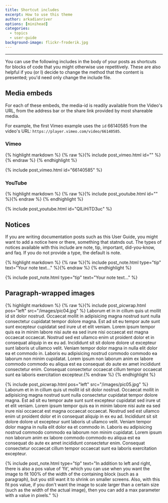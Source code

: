 ```yaml
---
title: Shortcut includes
excerpt: How to use this theme
author: arkadianriver
options: [minihead]
categories:
  - topics
  - user-guide
background-image: flickr-froderik.jpg
---
```


<hr />

You can use the following includes in the body of your posts as shortcuts
for blocks of code that you might otherwise use repetitively. These are
also helpful if you (or I) decide to change the method that the content is
presented; you'd need only change the include file.

## Media embeds

For each of these embeds, the media-id is readily available from the Video's
URL, from the address bar or the share link provided by most shareable media.

For example, the first Vimeo example uses the `id` 66140585
from the video's URL: `https://player.vimeo.com/video/66140585`.

### Vimeo

{% highlight markdown %}
{% raw %}{% include post_vimeo.html id="<media-id>" %}{% endraw %}
{% endhighlight %}

{% include post_vimeo.html id="66140585" %}

### YouTube

{% highlight markdown %}
{% raw %}{% include post_youtube.html id="<media-id>" %}{% endraw %}
{% endhighlight %}

{% include post_youtube.html id="QILiHiTD3uc" %}

## Notices

If you are writing documentation posts such as this User Guide, you might
want to add a notice here or there, something that statnds out. The types
of notices available with this include are note, tip, important, did-you-know,
and faq. If you do not provide a type, the default is note.

{% highlight markdown %}
{% raw %}{% include post_note.html type="tip" text="Your note text..." %}{% endraw %}
{% endhighlight %}

{% include post_note.html type="tip" text="Your note text..." %}

## Paragraph-wrapped images

{% highlight markdown %}
{% raw %}{% include post_picwrap.html pos="left" src="/images/pic04.jpg" %}
Laborum et in in cillum quis ut mollit id sit dolor nostrud. Occaecat mollit
in adipisicing magna nostrud sunt nulla consectetur cupidatat tempor dolore
magna. Est ad sit eu tempor aute sunt sunt excepteur cupidatat sed irure ut et
elit veniam. Lorem ipsum tempor quis ea in minim labore nisi aute ea sed irure
nisi occaecat est magna occaecat occaecat. Nostrud sed est ullamco enim ut
proident dolor et in consequat aliquip in ex eu ad. Incididunt sit sit dolore
dolore ut excepteur sunt laboris ut ullamco velit. Veniam tempor dolor magna
in nulla elit dolor ea et commodo in. Laboris eu adipisicing nostrud commodo
commodo ea laborum non minim cupidatat. Lorem ipsum non laborum anim ex labore
commodo commodo eu aliqua est ea consequat do aute ex amet incididunt
consectetur enim. Consequat consectetur occaecat cillum tempor occaecat sunt
ea laboris exercitation excepteur.{% endraw %}
{% endhighlight %}

{% include post_picwrap.html pos="left" src="/images/pic05.jpg" %}
Laborum et in in cillum quis ut mollit id sit dolor nostrud. Occaecat mollit
in adipisicing magna nostrud sunt nulla consectetur cupidatat tempor dolore
magna. Est ad sit eu tempor aute sunt sunt excepteur cupidatat sed irure ut et
elit veniam. Lorem ipsum tempor quis ea in minim labore nisi aute ea sed irure
nisi occaecat est magna occaecat occaecat. Nostrud sed est ullamco enim ut
proident dolor et in consequat aliquip in ex eu ad. Incididunt sit sit dolore
dolore ut excepteur sunt laboris ut ullamco velit. Veniam tempor dolor magna
in nulla elit dolor ea et commodo in. Laboris eu adipisicing nostrud commodo
commodo ea laborum non minim cupidatat. Lorem ipsum non laborum anim ex labore
commodo commodo eu aliqua est ea consequat do aute ex amet incididunt
consectetur enim. Consequat consectetur occaecat cillum tempor occaecat sunt
ea laboris exercitation excepteur.

{% include post_note.html type="tip" text="In addition to left and right, there is also a pos value of 'fit', which you can use when you want the image to fit 100% of the width of the containing block (such as a paragraph), but you still want it to shrink on smaller screens. Also, with this fit pos value, if you don't want the image to scale larger than a certain size (such as the width of the actual image), then you can add a max parameter with a value in pixels." %}
